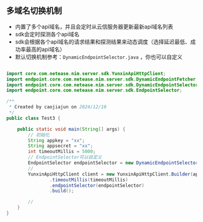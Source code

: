 

## 多域名切换机制

* 内置了多个api域名，并且会定时从云信服务器更新最新api域名列表
* sdk会定时探测各个api域名
* sdk会根据各个api域名的请求结果和探测结果来动态调度（选择延迟最低、成功率最高的api域名）
* 默认切换机制参考：`DynamicEndpointSelector.java` ，你也可以自定义

```java

import core.com.netease.nim.server.sdk.YunxinApiHttpClient;
import endpoint.core.com.netease.nim.server.sdk.DynamicEndpointFetcher;
import endpoint.core.com.netease.nim.server.sdk.DynamicEndpointSelector;
import endpoint.core.com.netease.nim.server.sdk.EndpointSelector;

/**
 * Created by caojiajun on 2024/12/10
 */
public class Test3 {

    public static void main(String[] args) {
        // 初始化
        String appkey = "xx";
        String appsecret = "xx";
        int timeoutMillis = 5000;
        // EndpointSelector可以自定义
        EndpointSelector endpointSelector = new DynamicEndpointSelector(new DynamicEndpointFetcher(appkey));
        //
        YunxinApiHttpClient client = new YunxinApiHttpClient.Builder(appkey, appsecret)
                .timeoutMillis(timeoutMillis)
                .endpointSelector(endpointSelector)
                .build();

        //
    }
}

```
